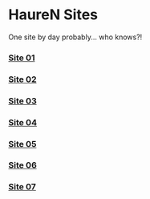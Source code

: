 
# HaureN Sites

One site by day probably... who knows?!

### [Site 01](https://huaren.github.io/Site01/)

### [Site 02](https://huaren.github.io/Site02/)

### [Site 03](https://huaren.github.io/Site03/)

### [Site 04](https://huaren.github.io/Site04/)

### [Site 05](https://huaren.github.io/Site05/)

### [Site 06](https://huaren.github.io/Site06/)

### [Site 07](https://huaren.github.io/Site07/)
